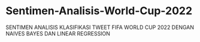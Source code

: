 # Sentimen-Analisis-World-Cup-2022
SENTIMEN ANALISIS KLASIFIKASI TWEET FIFA WORLD CUP 2022 DENGAN NAIVES BAYES DAN LINEAR REGRESSION
